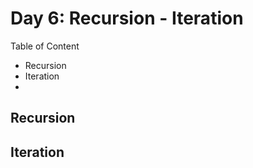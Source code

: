 # Day 6: Recursion - Iteration 

Table of Content
- Recursion 
- Iteration 
- 


## Recursion





## Iteration


